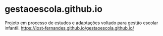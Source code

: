 # gestaoescola.github.io
Projeto em processo de estudos e adaptações
voltado para gestão escolar infantil.
https://lost-fernandes.github.io/gestaoescola.github.io/
